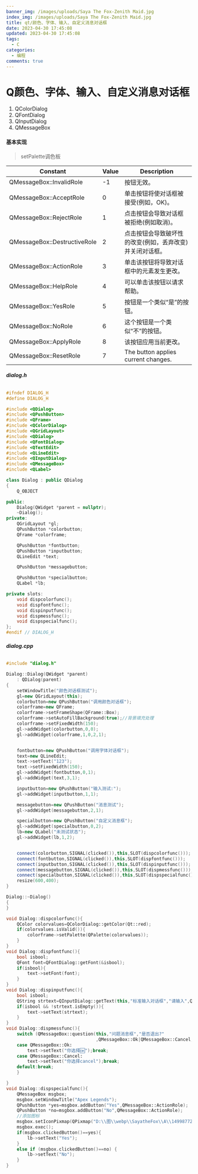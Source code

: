 ```yaml
---
banner_img: /images/uploads/Saya The Fox-Zenith Maid.jpg
index_img: /images/uploads/Saya The Fox-Zenith Maid.jpg
title: qt/颜色、字体、输入、自定义消息对话框
date: 2023-04-30 17:45:08
updated: 2023-04-30 17:45:08
tags:
  - C
categories:
  - 编程
comments: true
---
```

# Q颜色、字体、输入、自定义消息对话框

1. QColorDialog
2. QFontDialog
3. QInputDialog
4. QMessageBox

#### 基本实现

> setPalette调色板

| Constant                     | Value | Description                         |
| ---------------------------- | ----- | ----------------------------------- |
| QMessageBox::InvalidRole     | \-1   | 按钮无效。                               |
| QMessageBox::AcceptRole      | 0     | 单击按钮将使对话框被接受(例如，OK)。                |
| QMessageBox::RejectRole      | 1     | 点击按钮会导致对话框被拒绝(例如取消)。                |
| QMessageBox::DestructiveRole | 2     | 点击按钮会导致破坏性的改变(例如，丢弃改变)并关闭对话框。       |
| QMessageBox::ActionRole      | 3     | 单击该按钮将导致对话框中的元素发生更改。                |
| QMessageBox::HelpRole        | 4     | 可以单击该按钮以请求帮助。                       |
| QMessageBox::YesRole         | 5     | 按钮是一个类似“是”的按钮。                      |
| QMessageBox::NoRole          | 6     | 这个按钮是一个类似“不”的按钮。                    |
| QMessageBox::ApplyRole       | 8     | 该按钮应用当前更改。                          |
| QMessageBox::ResetRole       | 7     | The button applies current changes. |

###### **dialog.h**

```cpp
#ifndef DIALOG_H
#define DIALOG_H

#include <QDialog>
#include <QPushButton>
#include <QFrame>
#include <QColorDialog>
#include <QGridLayout>
#include <QDialog>
#include <QFontDialog>
#include <QTextEdit>
#include <QLineEdit>
#include <QInputDialog>
#include <QMessageBox>
#include <QLabel>

class Dialog : public QDialog
{
    Q_OBJECT

public:
    Dialog(QWidget *parent = nullptr);
    ~Dialog();
private:
    QGridLayout *gl;
    QPushButton *colorbutton;
    QFrame *colorframe;

    QPushButton *fontbutton;
    QPushButton *inputbutton;
    QLineEdit *text;

    QPushButton *messagebutton;

    QPushButton *specialbutton;
    QLabel *lb;

private slots:
    void dispcolorfunc();
    void dispfontfunc();
    void dispinputfunc();
    void dispmessfunc();
    void dispspecialfunc();
};
#endif // DIALOG_H
```

###### **dialog.cpp**

```cpp
#include "dialog.h"

Dialog::Dialog(QWidget *parent)
    : QDialog(parent)
{
    setWindowTitle("颜色对话框测试");
    gl=new QGridLayout(this);
    colorbutton=new QPushButton("调用颜色对话框");
    colorframe=new QFrame;
    colorframe->setFrameShape(QFrame::Box);
    colorframe->setAutoFillBackground(true);//背景填充处理
    colorframe->setFixedWidth(150);
    gl->addWidget(colorbutton,0,0);
    gl->addWidget(colorframe,1,0,2,1);


    fontbutton=new QPushButton("调用字体对话框");
    text=new QLineEdit;
    text->setText("123");
    text->setFixedWidth(150);
    gl->addWidget(fontbutton,0,1);
    gl->addWidget(text,3,1);

    inputbutton=new QPushButton("输入测试:");
    gl->addWidget(inputbutton,1,1);

    messagebutton=new QPushButton("消息测试");
    gl->addWidget(messagebutton,2,1);

    specialbutton=new QPushButton("自定义消息框");
    gl->addWidget(specialbutton,0,2);
    lb=new QLabel("未测试状态");
    gl->addWidget(lb,1,2);


    connect(colorbutton,SIGNAL(clicked()),this,SLOT(dispcolorfunc()));
    connect(fontbutton,SIGNAL(clicked()),this,SLOT(dispfontfunc()));
    connect(inputbutton,SIGNAL(clicked()),this,SLOT(dispinputfunc()));
    connect(messagebutton,SIGNAL(clicked()),this,SLOT(dispmessfunc()));
    connect(specialbutton,SIGNAL(clicked()),this,SLOT(dispspecialfunc()));
    resize(600,400);
}

Dialog::~Dialog()
{
}

void Dialog::dispcolorfunc(){
    QColor colorvalues=QColorDialog::getColor(Qt::red);
    if(colorvalues.isValid()){
        colorframe->setPalette(QPalette(colorvalues));
    }
}
void Dialog::dispfontfunc(){
    bool isbool;
    QFont font=QFontDialog::getFont(&isbool);
    if(isbool){
        text->setFont(font);
    }
}
void Dialog::dispinputfunc(){
    bool isbool;
    QString strtext=QInputDialog::getText(this,"标准输入对话框","请输入",QLineEdit::Normal,text->text(),&isbool);
    if(isbool && !strtext.isEmpty()){
        text->setText(strtext);
    }
}
void Dialog::dispmessfunc(){
    switch (QMessageBox::question(this,"问题消息框","是否退出?"
                                  ,QMessageBox::Ok|QMessageBox::Cancel,QMessageBox::Ok)) {
    case QMessageBox::Ok:
        text->setText("你选择🆗");break;
    case QMessageBox::Cancel:
        text->setText("你选择cancel");break;
    default:break;
    }

}
void Dialog::dispspecialfunc(){
    QMessageBox msgbox;
    msgbox.setWindowTitle("Apex Legends");
    QPushButton *yes=msgbox.addButton("Yes",QMessageBox::ActionRole);
    QPushButton *no=msgbox.addButton("No",QMessageBox::ActionRole);
    //添加图标
    msgbox.setIconPixmap(QPixmap("D:\\图\\webp\\SayatheFox\\A\\1499877278300.png"));
    msgbox.exec();
    if(msgbox.clickedButton()==yes){
        lb->setText("Yes");
    }
    else if (msgbox.clickedButton()==no) {
        lb->setText("No");
    }
}
```
